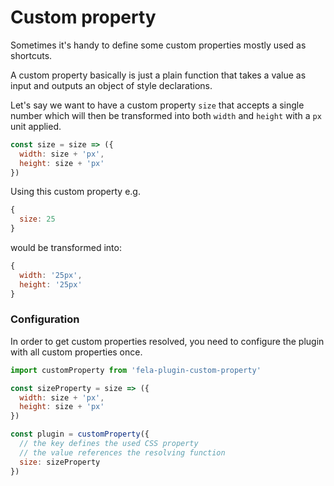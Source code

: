 # Custom property

Sometimes it's handy to define some custom properties mostly used as shortcuts.

A custom property basically is just a plain function that takes a value as input and outputs an object of style declarations.

Let's say we want to have a custom property `size` that accepts a single number which will then be transformed into both `width` and `height` with a `px` unit applied.

```javascript
const size = size => ({
  width: size + 'px',
  height: size + 'px'
})
```

Using this custom property e.g.
```javascript
{
  size: 25
}
```
would be transformed into:
```javascript
{
  width: '25px',
  height: '25px'
}
```

### Configuration
In order to get custom properties resolved, you need to configure the plugin with all custom properties once.
```javascript
import customProperty from 'fela-plugin-custom-property'

const sizeProperty = size => ({
  width: size + 'px',
  height: size + 'px'
})

const plugin = customProperty({
  // the key defines the used CSS property
  // the value references the resolving function
  size: sizeProperty
})
```
